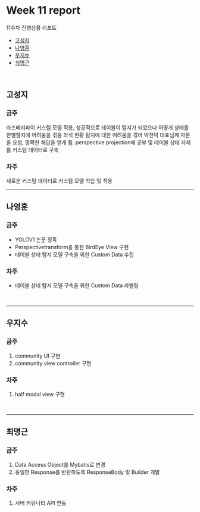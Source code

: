 # Week 11 report

11주차 진행상황 리포트

- [고성지](#고성지)
- [나영훈](#나영훈)
- [우지수](#우지수)
- [최명근](#최명근)

<br>


## 고성지
### 금주
라즈베리파이 커스텀 모델 적용, 성공적으로 테이블이 탐지가 되었으나 어떻게 상태를 판별할지에 어려움을 겪음
좌석 현황 탐지에 대한 어려움을 겪어 박천덕 대표님께 자문을 요청, 명확한 해답을 얻게 됨.
perspective projection에 공부 및 테이블 상태 자체를 커스텀 데이터로 구축
### 차주
새로운 커스텀 데이터로 커스텀 모델 학습 및 적용
<br>

-----
## 나영훈
### 금주

- YOLOV1 논문 정독
- Perspectivetransform을 통한 BirdEye View 구현
- 테이블 상태 탐지 모델 구축을 위한 Custom Data 수집

### 차주
- 테이블 상태 탐지 모델 구축을 위한 Custom Data 라벨링

<br>

-----

## 우지수
### 금주

1. community UI 구현
2. community view controller 구현

### 차주

1. half modal view 구현

<br>

-----
## 최명근
### 금주

1. Data Access Object를 Mybatis로 변경
2. 동일한 Response를 반환하도록 ResponseBody 및 Builder 개발

### 차주

1. 서버 커뮤니티 API 연동

<br>
